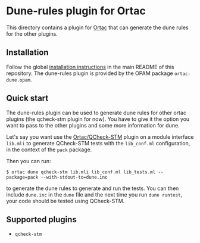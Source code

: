 # Dune-rules plugin for Ortac

This directory contains a plugin for [Ortac] that can generate the dune rules
for the other plugins.

[Ortac]: ../../README.md

## Installation

Follow the global [installation instructions] in the main README of
this repository. The dune-rules plugin is provided by the OPAM package
`ortac-dune.opam`.

[installation instructions]: ../../README.md#installation

## Quick start

The dune-rules plugin can be used to generate dune rules for other ortac
plugins (the qcheck-stm plugin for now). You have to give it the option you want to
pass to the other plugins and some more information for dune.

Let's say you want use the [Ortac/QCheck-STM] plugin on a module interface
`lib.mli` to generate QCheck-STM tests with the `lib_conf.ml` configuration, in
the context of the `pack` package.

Then you can run:

```shell
$ ortac dune qcheck-stm lib.mli lib_conf.ml lib_tests.ml --package=pack --with-stdout-to=dune.inc
```

to generate the dune rules to generate and run the tests. You can then include
`dune.inc` in the `dune` file and the next time you run `dune runtest`, your
code should be tested using QCheck-STM.

[Ortac/QCheck-STM]: ../qcheck-stm/README.md

## Supported plugins

- `qcheck-stm`
